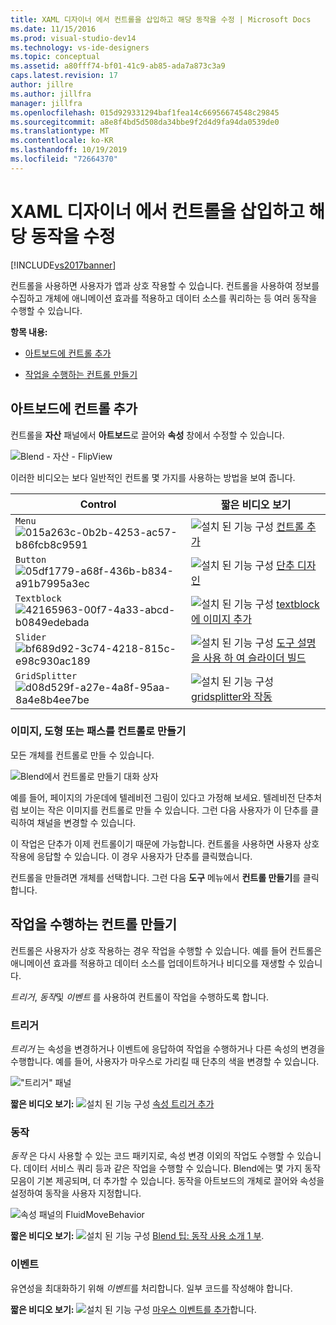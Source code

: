 ```yaml
---
title: XAML 디자이너 에서 컨트롤을 삽입하고 해당 동작을 수정 | Microsoft Docs
ms.date: 11/15/2016
ms.prod: visual-studio-dev14
ms.technology: vs-ide-designers
ms.topic: conceptual
ms.assetid: a80fff74-bf01-41c9-ab85-ada7a873c3a9
caps.latest.revision: 17
author: jillre
ms.author: jillfra
manager: jillfra
ms.openlocfilehash: 015d929331294baf1fea14c66956674548c29845
ms.sourcegitcommit: a8e8f4bd5d508da34bbe9f2d4d9fa94da0539de0
ms.translationtype: MT
ms.contentlocale: ko-KR
ms.lasthandoff: 10/19/2019
ms.locfileid: "72664370"
---
```

# <a name="insert-controls-and-modify-their-behavior-in-xaml-designer"></a>XAML 디자이너 에서 컨트롤을 삽입하고 해당 동작을 수정
[!INCLUDE[vs2017banner](../includes/vs2017banner.md)]

컨트롤을 사용하면 사용자가 앱과 상호 작용할 수 있습니다. 컨트롤을 사용하여 정보를 수집하고 개체에 애니메이션 효과를 적용하고 데이터 소스를 쿼리하는 등 여러 동작을 수행할 수 있습니다.

 **항목 내용:**

- [아트보드에 컨트롤 추가](#Insert)

- [작업을 수행하는 컨트롤 만들기](#Modify)

## <a name="Insert"></a> 아트보드에 컨트롤 추가
 컨트롤을 **자산** 패널에서 **아트보드**로 끌어와 **속성** 창에서 수정할 수 있습니다.

 ![Blend &#45; 자산 &#45; FlipView](../designers/media/blend-assetsflipview-xaml.png "blend_AssetsFlipView_XAML")

 이러한 비디오는 보다 일반적인 컨트롤 몇 가지를 사용하는 방법을 보여 줍니다.

|Control|짧은 비디오 보기|
|-------------|-------------------------|
|`Menu` ![](../designers/media/015a263c-0b2b-4253-ac57-b86fcb8c9591.png "015a263c-0b2b-4253-ac57-b86fcb8c9591")|![설치 된 기능 구성](../designers/media/bldadminconsoleinitialconfigicon.PNG "BldAdminConsoleInitialConfigIcon") [컨트롤 추가](https://www.youtube.com/watch?v=ra4AHfgD4Ys&list=PLBDF977B2F1DAB358&index=45)|
|`Button` ![](../designers/media/05df1779-a68f-436b-b834-a91b7995a3ec.png "05df1779-a68f-436b-b834-a91b7995a3ec")|![설치 된 기능 구성](../designers/media/bldadminconsoleinitialconfigicon.PNG "BldAdminConsoleInitialConfigIcon") [단추 디자인](http://www.popscreen.com/v/6A4gb/Microsoft-Expression-Blend-Designing-a-Button)|
|`Textblock` ![](../designers/media/42165963-00f7-4a33-abcd-b0849edebada.png "42165963-00f7-4a33-abcd-b0849edebada")|![설치 된 기능 구성](../designers/media/bldadminconsoleinitialconfigicon.PNG "BldAdminConsoleInitialConfigIcon") [textblock에 이미지 추가](http://www.popscreen.com/v/6A4du/Microsoft-Expression-Blend-Adding-Images-to-a-TextBlock)|
|`Slider` ![](../designers/media/bf689d92-3c74-4218-815c-e98c930ac189.png "bf689d92-3c74-4218-815c-e98c930ac189")|![설치 된 기능 구성](../designers/media/bldadminconsoleinitialconfigicon.PNG "BldAdminConsoleInitialConfigIcon") [도구 설명을 사용 하 여 슬라이더 빌드](http://www.bing.com/videos/search?q=slider%20expression%20blend&qs=n&form=QBVR&pq=slider%20expression%20blend&sc=1-23&sp=-1&sk=#view=detail&mid=F1BB7DB91B2772A8CA2AF1BB7DB91B2772A8CA2A)|
|`GridSplitter` ![](../designers/media/d08d529f-a27e-4a8f-95aa-8a4e8b4ee7be.png "d08d529f-a27e-4a8f-95aa-8a4e8b4ee7be")|![설치 된 기능 구성](../designers/media/bldadminconsoleinitialconfigicon.PNG "BldAdminConsoleInitialConfigIcon") [gridsplitter와 작동](https://www.youtube.com/watch?v=bf4t6c8ms2w)|

### <a name="make-a-control-out-of-an-image-shape-or-path"></a>이미지, 도형 또는 패스를 컨트롤로 만들기
 모든 개체를 컨트롤로 만들 수 있습니다.

 ![Blend에서 컨트롤로 만들기 대화 상자](../designers/media/blend-makeintocontrol-xaml.png "blend_MakeIntoControl_XAML")

 예를 들어, 페이지의 가운데에 텔레비전 그림이 있다고 가정해 보세요. 텔레비전 단추처럼 보이는 작은 이미지를 컨트롤로 만들 수 있습니다. 그런 다음 사용자가 이 단추를 클릭하여 채널을 변경할 수 있습니다.

 이 작업은 단추가 이제 컨트롤이기 때문에 가능합니다. 컨트롤을 사용하면 사용자 상호 작용에 응답할 수 있습니다. 이 경우 사용자가 단추를 클릭했습니다.

 컨트롤을 만들려면 개체를 선택합니다. 그런 다음 **도구** 메뉴에서 **컨트롤 만들기**를 클릭합니다.

## <a name="Modify"></a> 작업을 수행하는 컨트롤 만들기
 컨트롤은 사용자가 상호 작용하는 경우 작업을 수행할 수 있습니다. 예를 들어 컨트롤은 애니메이션 효과를 적용하고 데이터 소스를 업데이트하거나 비디오를 재생할 수 있습니다.

 *트리거*, *동작*및 *이벤트* 를 사용하여 컨트롤이 작업을 수행하도록 합니다.

### <a name="triggers"></a>트리거
 *트리거* 는 속성을 변경하거나 이벤트에 응답하여 작업을 수행하거나 다른 속성의 변경을 수행합니다. 예를 들어, 사용자가 마우스로 가리킬 때 단추의 색을 변경할 수 있습니다.

 !["트리거" 패널](../designers/media/custom-button-blend-propertytriggerinfo.png "custom_button_blend_PropertyTriggerInfo")

 **짧은 비디오 보기:** ![설치 된 기능 구성](../designers/media/bldadminconsoleinitialconfigicon.PNG "BldAdminConsoleInitialConfigIcon") [속성 트리거 추가](http://www.popscreen.com/v/6A4gO/Microsoft-Expression-Blend-Adding-a-Property-Trigger)

### <a name="behaviors"></a>동작
 *동작* 은 다시 사용할 수 있는 코드 패키지로, 속성 변경 이외의 작업도 수행할 수 있습니다. 데이터 서비스 쿼리 등과 같은 작업을 수행할 수 있습니다. Blend에는 몇 가지 동작 모음이 기본 제공되며, 더 추가할 수 있습니다. 동작을 아트보드의 개체로 끌어와 속성을 설정하여 동작을 사용자 지정합니다.

 ![속성 패널의 FluidMoveBehavior](../designers/media/b4-fluidmovebehaviorproperties-sample.png "b4_FluidMoveBehaviorProperties_Sample")

 **짧은 비디오 보기:** ![설치 된 기능 구성](../designers/media/bldadminconsoleinitialconfigicon.PNG "BldAdminConsoleInitialConfigIcon") [Blend 팁: 동작 사용 소개 1 부](http://www.bing.com/videos/search?q=Expression%20blend%20behaviors&qs=n&form=QBVR&pq=expression%20blend%20behavior&sc=4-25&sp=-1&sk=#view=detail&mid=CF0DD797ED84DE740904CF0DD797ED84DE740904).

### <a name="events"></a>이벤트
 유연성을 최대화하기 위해 *이벤트*를 처리합니다. 일부 코드를 작성해야 합니다.

 **짧은 비디오 보기:** ![설치 된 기능 구성](../designers/media/bldadminconsoleinitialconfigicon.PNG "BldAdminConsoleInitialConfigIcon") [마우스 이벤트를 추가](https://www.youtube.com/watch?v=2PMxAlb-x_E)합니다.
